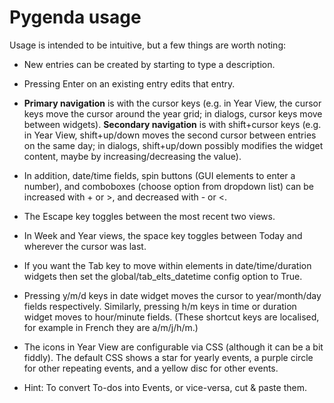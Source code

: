 Pygenda usage
=============
Usage is intended to be intuitive, but a few things are worth noting:

* New entries can be created by starting to type a description.

* Pressing Enter on an existing entry edits that entry.

* **Primary navigation** is with the cursor keys (e.g. in Year View, the
  cursor keys move the cursor around the year grid; in dialogs, cursor
  keys move between widgets).
  **Secondary navigation** is with shift+cursor keys (e.g. in Year View,
  shift+up/down moves the second cursor between entries on the same
  day; in dialogs, shift+up/down possibly modifies the widget content,
  maybe by increasing/decreasing the value).

* In addition, date/time fields, spin buttons (GUI elements to enter a
  number), and comboboxes (choose option from dropdown list) can be
  increased with + or >, and decreased with - or <.

* The Escape key toggles between the most recent two views.

* In Week and Year views, the space key toggles between Today and
  wherever the cursor was last.

* If you want the Tab key to move within elements in date/time/duration
  widgets then set the global/tab_elts_datetime config option to True.

* Pressing y/m/d keys in date widget moves the cursor to year/month/day
  fields respectively. Similarly, pressing h/m keys in time or duration
  widget moves to hour/minute fields. (These shortcut keys are localised,
  for example in French they are a/m/j/h/m.)

* The icons in Year View are configurable via CSS (although it can be
  a bit fiddly). The default CSS shows a star for yearly events, a
  purple circle for other repeating events, and a yellow disc for other
  events.

* Hint: To convert To-dos into Events, or vice-versa, cut & paste them.
